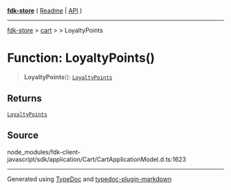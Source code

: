 [**fdk-store**](../../../README.md) ( [Readme](../../../README.md) \| [API](../../../API.md) )

---

[fdk-store](../../../API.md) > [cart](../../README.md) > [<internal>](../README.md) > LoyaltyPoints

# Function: LoyaltyPoints()

> **LoyaltyPoints**(): [`LoyaltyPoints`](../type-aliases/type-alias.LoyaltyPoints.md)

## Returns

[`LoyaltyPoints`](../type-aliases/type-alias.LoyaltyPoints.md)

## Source

node_modules/fdk-client-javascript/sdk/application/Cart/CartApplicationModel.d.ts:1623

---

Generated using [TypeDoc](https://typedoc.org/) and [typedoc-plugin-markdown](https://www.npmjs.com/package/typedoc-plugin-markdown)
